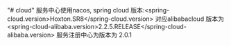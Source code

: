 "# cloud" 
服务中心使用nacos, spring cloud 版本:<spring-cloud.version>Hoxton.SR8</spring-cloud.version>
       对应alibabacloud 版本为  <spring-cloud-alibaba.version>2.2.5.RELEASE</spring-cloud-alibaba.version>
       服务注册中心为版本为 2.0.1
